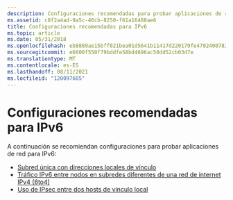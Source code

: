 ```yaml
---
description: Configuraciones recomendadas para probar aplicaciones de red para IPv6.
ms.assetid: c8f2a4ad-9a5c-46cb-8250-f61a16488ae6
title: Configuraciones recomendadas para IPv6
ms.topic: article
ms.date: 05/31/2018
ms.openlocfilehash: eb8889ae15bff021bea01d5641b11417d220179fe4792400782d9a00275774f1
ms.sourcegitcommit: e6600f550f79bddfe58bd4696ac50dd52cb03d7e
ms.translationtype: MT
ms.contentlocale: es-ES
ms.lasthandoff: 08/11/2021
ms.locfileid: "120097605"
---
```

# <a name="recommended-configurations-for-ipv6"></a>Configuraciones recomendadas para IPv6

A continuación se recomiendan configuraciones para probar aplicaciones de red para IPv6:

-   [Subred única con direcciones locales de vínculo](configuration-1-single-subnet-with-link-local-addresses-2.md)
-   [Tráfico IPv6 entre nodos en subredes diferentes de una red de internet IPv4 (6to4)](configuration-2-ipv6-traffic-between-nodes-on-different-subnets-of-an-ipv4-internetwork-6to4--2.md)
-   [Uso de IPsec entre dos hosts de vínculo local](configuration-4-using-ipsec-between-two-local-link-hosts-2.md)

 

 



